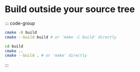 # Build outside your source tree

::: code-group

```sh [Option A]
cmake -B build
cmake --build build # or 'make -C build' directly
```

```sh [Option B]
cd build
cmake ..
cmake --build . # or 'make' directly
```

:::
